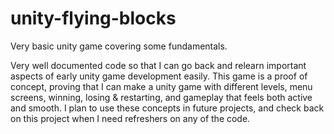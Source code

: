 # unity-flying-blocks
Very basic unity game covering some fundamentals.

Very well documented code so that I can go back and relearn important aspects of early unity game development easily.
This game is a proof of concept, proving that I can make a unity game with different levels, menu screens, winning, losing & restarting, and gameplay that feels both active and smooth.
I plan to use these concepts in future projects, and check back on this project when I need refreshers on any of the code.
